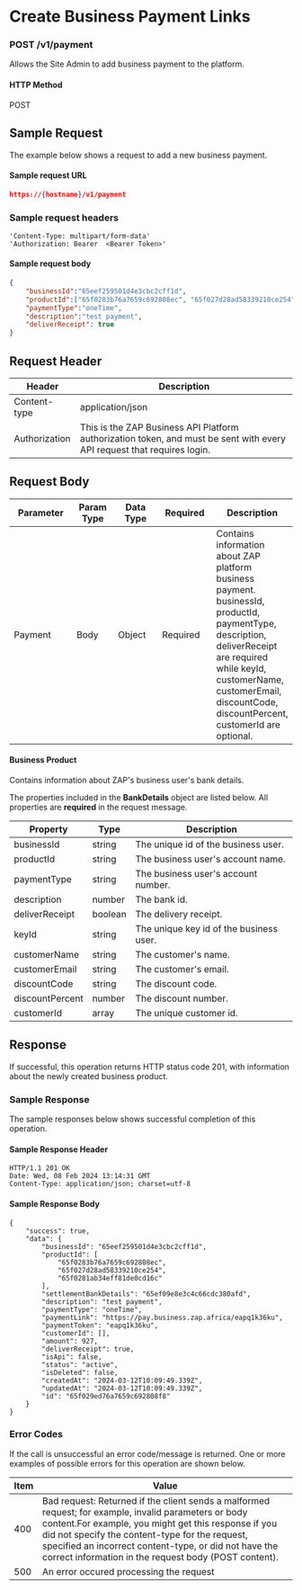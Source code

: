 # Create Business Payment Links

### POST /v1/payment <a href="#top" id="top"></a>

Allows the Site Admin to add business payment to the platform.

#### HTTP Method <a href="#top" id="top"></a>

POST

## Sample Request <a href="#samplerequest" id="samplerequest"></a>

The example below shows a request to add a new business payment.

#### **Sample request** URL <a href="#top" id="top"></a>

```json
https://{hostname}/v1/payment
```

### **Sample request headers** <a href="#top" id="top"></a>

```
'Content-Type: multipart/form-data'
'Authorization: Bearer  <Bearer Token>'
```

#### **Sample request body** <a href="#top" id="top"></a>

```json
{
    "businessId":"65eef259501d4e3cbc2cff1d",
    "productId":["65f0283b76a7659c692808ec", "65f027d28ad58339210ce254", "65f0281ab34eff81de0cd16c"],
    "paymentType":"oneTime",
    "description":"test payment",
    "deliverReceipt": true
}
```

## Request Header <a href="#samplerequest" id="samplerequest"></a>

| Header        | Description                                                                                                             |
| ------------- | ----------------------------------------------------------------------------------------------------------------------- |
| Content-type  | application/json                                                                                                        |
| Authorization | This is the ZAP Business API Platform authorization token, and must be sent with every API request that requires login. |

## Request Body <a href="#samplerequest" id="samplerequest"></a>

<table><thead><tr><th width="122">Parameter</th><th width="73">Param Type</th><th width="86">Data Type</th><th width="100">Required</th><th>Description</th></tr></thead><tbody><tr><td>Payment</td><td>Body</td><td>Object</td><td>Required</td><td>Contains information about ZAP platform business payment. businessId, productId, paymentType, description, deliverReceipt are required while keyId, customerName, customerEmail, discountCode, discountPercent, customerId are optional.</td></tr></tbody></table>

#### Business Product

Contains information about ZAP's business user's bank details.

The properties included in the **BankDetails** object are listed below. All properties are **required** in the request message.

| Property        | Type    | Description                             |
| --------------- | ------- | --------------------------------------- |
| businessId      | string  | The unique id of the business user.     |
| productId       | string  | The business user's account  name.      |
| paymentType     | string  | The  business user's account  number.   |
| description     | number  | The bank id.                            |
| deliverReceipt  | boolean | The delivery receipt.                   |
| keyId           | string  | The unique key id of the business user. |
| customerName    | string  | The customer's name.                    |
| customerEmail   | string  | The customer's email.                   |
| discountCode    | string  | The discount code.                      |
| discountPercent | number  | The discount number.                    |
| customerId      | array   | The unique customer id.                 |

## Response <a href="#samplerequest" id="samplerequest"></a>

If successful, this operation returns HTTP status code 201, with information about the newly created business product.

### Sample Response <a href="#samplerequest" id="samplerequest"></a>

The sample responses below shows successful completion of this operation.

#### **Sample** Response Header <a href="#top" id="top"></a>

```
HTTP/1.1 201 OK
Date: Wed, 08 Feb 2024 13:14:31 GMT
Content-Type: application/json; charset=utf-8
```

#### **Sample** Response Body <a href="#top" id="top"></a>

```
{
    "success": true,
    "data": {
        "businessId": "65eef259501d4e3cbc2cff1d",
        "productId": [
            "65f0283b76a7659c692808ec",
            "65f027d28ad58339210ce254",
            "65f0281ab34eff81de0cd16c"
        ],
        "settlementBankDetails": "65ef09e8e3c4c66cdc380afd",
        "description": "test payment",
        "paymentType": "oneTime",
        "paymentLink": "https://pay.business.zap.africa/eapq1k36ku",
        "paymentToken": "eapq1k36ku",
        "customerId": [],
        "amount": 927,
        "deliverReceipt": true,
        "isApi": false,
        "status": "active",
        "isDeleted": false,
        "createdAt": "2024-03-12T10:09:49.339Z",
        "updatedAt": "2024-03-12T10:09:49.339Z",
        "id": "65f029ed76a7659c692808f8"
    }
}
```

### Error Codes <a href="#samplerequest" id="samplerequest"></a>

If the call is unsuccessful an error code/message is returned. One or more examples of possible errors for this operation are shown below.

| Item | Value                                                                                                                                                                                                                                                                                                                             |
| ---- | --------------------------------------------------------------------------------------------------------------------------------------------------------------------------------------------------------------------------------------------------------------------------------------------------------------------------------- |
| 400  | Bad request: Returned if the client sends a malformed request; for example, invalid parameters or body content.For example, you might get this response if you did not specify the content-type for the request, specified an incorrect content-type, or did not have the correct information in the request body (POST content). |
| 500  | An error occured processing the request                                                                                                                                                                                                                                                                                           |
